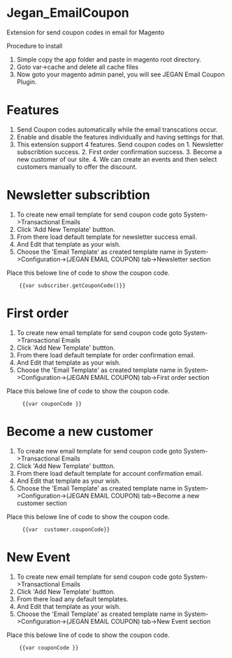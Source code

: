 # Jegan_EmailCoupon
Extension for send coupon codes in email for Magento 

  Procedure to install
  
  1. Simple copy the app folder and paste in magento root directory.
  2. Goto var->cache and delete all cache files
  3. Now goto your magento admin panel, you will see JEGAN Email Coupon Plugin.
  
# Features

  1. Send Coupon codes automatically while the email transcations occur.
  2. Enable and disable the features individually and having settings for that.
  3. This extension support 4 features. Send coupon codes on
    1. Newsletter subscribtion success.
    2. First order confirmation success.
    3. Become a new customer of our site.
    4. We can create an events and then select customers manually to offer the discount.

# Newsletter subscribtion

  1. To create new email template for send coupon code goto System->Transactional Emails
  2. Click 'Add New Template' buttton.
  3. From there load default template for newsletter success email.
  4. And Edit that template as your wish.
  5. Choose the 'Email Template' as created template name in System->Configuration->(JEGAN EMAIL COUPON) tab->Newsletter section
  
Place this belowe line of code to show the coupon code.
        
        {{var subscriber.getCouponCode()}}

# First order

  1. To create new email template for send coupon code goto System->Transactional Emails
  2. Click 'Add New Template' buttton.
  3. From there load default template for order confirmation email.
  4. And Edit that template as your wish.
  5. Choose the 'Email Template' as created template name in System->Configuration->(JEGAN EMAIL COUPON) tab->First order section
  
Place this belowe line of code to show the coupon code.
        
         {{var couponCode }}

# Become a new customer

  1. To create new email template for send coupon code goto System->Transactional Emails
  2. Click 'Add New Template' buttton.
  3. From there load default template for account confirmation email.
  4. And Edit that template as your wish.
  5. Choose the 'Email Template' as created template name in System->Configuration->(JEGAN EMAIL COUPON) tab->Become a new customer section
  
Place this belowe line of code to show the coupon code.
        
         {{var  customer.couponCode}}

# New Event

  1. To create new email template for send coupon code goto System->Transactional Emails
  2. Click 'Add New Template' buttton.
  3. From there load any default templates.
  4. And Edit that template as your wish.
  5. Choose the 'Email Template' as created template name in System->Configuration->(JEGAN EMAIL COUPON) tab->New Event section
  
Place this belowe line of code to show the coupon code.
        
        {{var couponCode }}
